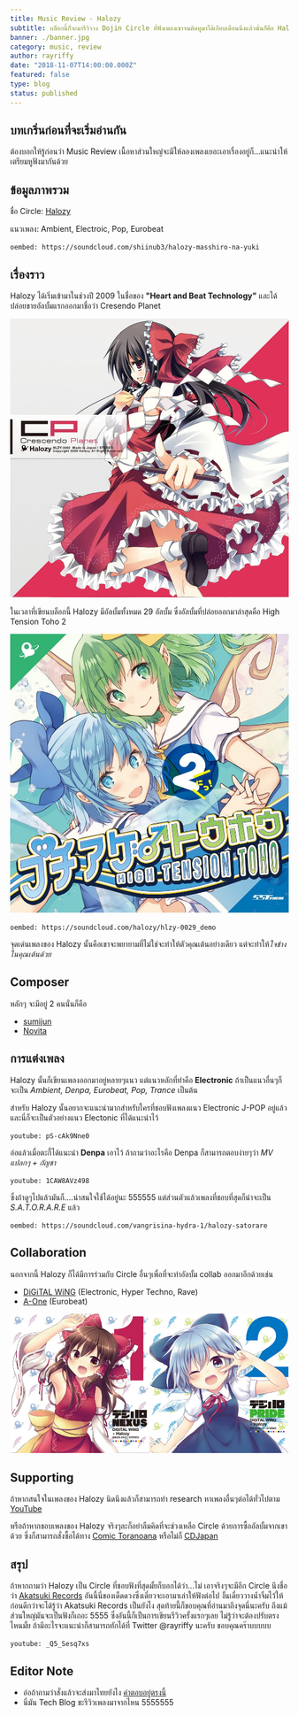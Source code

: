 ```yaml
---
title: Music Review - Halozy
subtitle: บล็อกนี้ก็จะมารีวิววง Dojin Circle ที่ฟังเพลงเขาจนติดหูมาได้เกือบเดือนนึงแล้วนั่นก็คือ Halozy นั่นเอง
banner: ./banner.jpg
category: music, review
author: rayriffy
date: "2018-11-07T14:00:00.000Z"
featured: false
type: blog
status: published
---
```


## บทเกริ่นก่อนที่จะเริ่มอ่านกัน

ต้องบอกให้รู้ก่อนว่า Music Review เนื้อหาส่วนใหญ่จะมีให้ลองเพลงเยอะเอาเรื่องอยู่ก็...แนะนำให้เตรียมหูฟังมากันด้วย

## ข้อมูลภาพรวม

ชื่อ Circle: [Halozy](http://halozy.com)

แนวเพลง: Ambient, Electroic, Pop, Eurobeat

`oembed: https://soundcloud.com/shiinub3/halozy-masshiro-na-yuki`

## เรื่องราว

Halozy ได้เริ่มเข้ามาในช่วงปี 2009 ในชื่อของ **"Heart and Beat Technology"** และได้ปล่อยขายอัลบั้มแรกออกมาชื่อว่า Cresendo Planet

![Cresendo Planet](./cresendoplanet.jpg)


ในเวลาที่เขียนบล็อกนี้ Halozy มีอัลบั้มทั้งหมด 29 อัลบั้ม ซึ่งอัลบั้มที่ปล่อยออกมาล่าสุดคือ High Tension Toho 2

![ブチアゲ♂トウホウ2](./hightensiontoho2.jpg)

`oembed: https://soundcloud.com/halozy/hlzy-0029_demo`

จุดเด่นเพลงของ Halozy นั้นคือเขาจะพยายามที่ไม่ใช่จะทำให้ตัวคุณเต้นอย่างเดียว แต่จะทำให้*ใจข้างในคุณเต้นด้วย*

## Composer

หลักๆ จะมีอยู่ 2 คนนั่นก็คือ

-   [sumijun](https://twitter.com/sumijun_halozy)
-   [Novita](https://twitter.com/novita_halozy)

## การแต่งเพลง

Halozy นั้นก็เขียนเพลงออกมาอยู่หลายๆแนว แต่แนวหลักที่ทำคือ **Electronic** ถ้าเป็นแนวอื่นๆก็จะเป็น *Ambient, Denpa, Eurobeat, Pop, Trance* เป็นต้น

สำหรับ Halozy นั้นอยากจะแนะนำมากสำหรับใครที่ชอบฟังเพลงแนว Electronic J-POP อยู่แล้ว และนี่ก็จะเป็นตัวอย่างแนว Electonic ที่ได้แนะนำไว้

`youtube: pS-cAk9Nne0`

อ่อแล้วเมื่อตะกี้ได้แนะนำ **Denpa** เอาไว้ ถ้าถามว่าอะไรคือ Denpa ก็สามารถตอบง่ายๆว่า *MV แปลกๆ + กัญชา*

`youtube: 1CAW8AVz498`

ซึ่งถ้าดูๆไปแล้วมันก็....น่าสนใจใช้ได้อยู่นะ 555555 แต่ส่วนตัวแล้วเพลงที่ชอบที่สุดก็น่าจะเป็น *S.A.T.O.R.A.R.E* แล้ว

`oembed: https://soundcloud.com/vangrisina-hydra-1/halozy-satorare`

## Collaboration

นอกจากนี้ Halozy ก็ได้มีการร่วมกับ Circle อื่นๆเพื่อที่จะทำอัลบั้ม collab ออกมาอีกด้วยเช่น

-   [DiGiTAL WiNG](http://digital-wing.net/) (Electronic, Hyper Techno, Rave)
-   [A-One](http://a-one-records.com/) (Eurobeat)

![DiGiTAL WING x Halozy](./digitalwing.jpg)

## Supporting

ถ้าหากสนใจในเพลงของ Halozy นิดนึงแล้วก็สามารถทำ research หาเพลงอื่นๆต่อได้ทั่วไปตาม [YouTube](https://www.youtube.com/results?search_query=Halozy)

หรือถ้าหากชอบเพลงของ Halozy จริงๆละก็อย่าลืมคิดที่จะช่วงเหลือ Circle ด้วยการซื้ออัลบั้มจากเขาด้วย ซึ่งก็สามารถสั่งซื้อได้ทาง [Comic Toranoana](https://ec.toranoana.jp/tora_r/ec/cit/circle/2UPAe16P8V7KdB6Sd687/all/) หรือไม่ก็ [CDJapan](http://www.cdjapan.co.jp/searches?term.media_format=&q=Halozy)

## สรุป

ถ้าหากถามว่า Halozy เป็น Circle ที่ชอบฟังที่สุดมั้ยก็บอกได้ว่า...ไม่ เอาจริงๆจะมีอีก Circle นึงชื่อว่า [Akatsuki Records](http://akatsuki-records.com) อันนี้นี่ของเด็ดดวงซึ่งเดี๋ยวจะเอามาเล่าให้ฟังต่อไป งั้นเดี๋ยววางน้ำจิ้มไว้ให้ก่อนดีกว่าจะได้รู้ว่า Akatsuki Records เป็นยังไง สุดท้ายนี้ก็ขอบคุณที่อ่านมาถึงจุดนี่นะครับ ถึงแม้ส่วนใหญ่มันจะเป็นฟังก็เถอะ 5555 ซึ่งอันนี้ก็เป็นการเขียนรีวิวครั้งแรกๆเลย ไม่รู้ว่าจะต้องปรับตรงไหนมั้ย ถ้ามีอะไรจะแนะนำก็สามารถทักได้ที่ Twitter @rayriffy นะครับ ขอบคุณคร๊าบบบบบ

`youtube: _Q5_Sesq7xs`

## Editor Note

-   อ่อถ้าถามว่าสั่งแล้วจะส่งมาไทยยังไง [คำตอบอยู่ตรงนี้](https://www.google.com/search?q=Japan+Proxy+Shipping)
-   นี่มัน Tech Blog ชะรีวิวเพลงมาจากไหน 5555555

